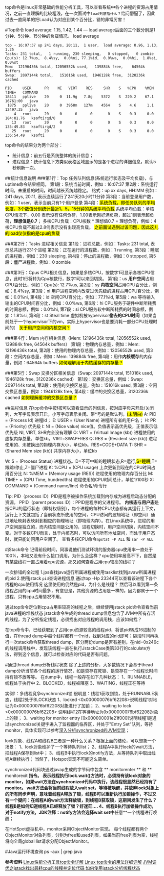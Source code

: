 top命令是linux非常基础的性能分析工具，可以查看系统中各个进程的资源占用情况，之前一直理解的比较粗浅，在一次面试中`load到底指什么？`给问懵逼了，因此过去一直简单的把Load认为对应到某个百分比，错的非常厉害！

#Top命令
load average: 1.15, 1.42, 1.44 — load average后面的三个数分别是1分钟、5分钟、15分钟的负载情况。
load average

	top - 16:07:37 up 241 days, 20:11,  1 user,  load average: 0.96, 1.13, 1.25
	Tasks: 231 total,   1 running, 230 sleeping,   0 stopped,   0 zombie
	Cpu(s): 12.7%us,  8.4%sy,  0.0%ni, 77.1%id,  0.0%wa,  0.0%hi,  1.8%si,  0.0%st
	Mem:  12196436k total, 12056552k used,   139884k free,    64564k buffers
	Swap:  2097144k total,   151016k used,  1946128k free,  3120236k cached
	
	PID     USER      PR    NI   VIRT    RES     SHR    S   %CPU    %MEM        TIME+   COMMAND
	18411   pplive    20     0  11.9g   7.8g    5372    S  220.2    67.1     16761:00   java
	 1875   pplive    20     0  3958m   127m    4564    S    4.6     1.1     12497:35   java
	    4   root      20     0      0      0       0    S    0.3     0.0    184:01.76   ksoftirqd/0
	   13   root      20     0      0      0       0    S    0.3     0.0    135:49.83   ksoftirqd/2
	   25   root      20     0      0      0       0    S    0.3     0.0    136:54.49   ksofti

top命令的结果分为两个部分：

* 统计信息：前五行是系统整体的统计信息；
* 进程信息：统计信息下方类似表格区域显示的是各个进程的详细信息，默认5秒刷新一次。

##统计信息说明
###第1行：Top 任务队列信息(系统运行状态及平均负载)，与uptime命令结果相同。
第1段：系统当前时间，例如：16:07:37
第2段：系统运行时间，未重启的时间，时间越长系统越稳定。 
格式：up xx days, HH:MM
例如：241 days, 20:11, 表示连续运行了241天20小时11分钟
第3段：当前登录用户数，例如：1 user，表示当前只有1个用户登录
第4段：<mark>系统负载，即任务队列的平均长度，3个数值分别统计最近1，5，15分钟的系统平均负载</mark>
系统平均负载：单核CPU情况下，0.00 表示没有任何负荷，1.00表示刚好满负荷，超过1侧表示超负荷，**理想值是0.7**；
多核CPU负载：CPU核数 * 理想值0.7 = 理想负荷，例如：4核CPU负载不超过2.8何表示没有出现高负载。
<mark>之前面试遇到过该问题，因此这儿的load仅仅指的是cpu的负载</mark>

###第2行：Tasks 进程相关信息 
第1段：进程总数，例如：Tasks: 231 total, 表示总共运行231个进程
第2段：正在运行的进程数，例如：1 running,
第3段：睡眠的进程数，例如：230 sleeping,
第4段：停止的进程数，例如：0 stopped,
第5段：僵尸进程数，例如：0 zombie

###第3行：Cpus CPU相关信息，如果是多核CPU，按数字1可显示各核CPU信息，此时1行将转为Cpu核数行，数字1可以来回切换。
第1段：us **用户空间**占用CPU百分比，例如：Cpu(s): 12.7%us,
第2段：sy **内核空间**占用CPU百分比，例如：8.4%sy,
第3段：ni 用户进程空间内改变过优先级的进程占用CPU百分比，例如：0.0%ni,
第4段：id 空闲CPU百分比，例如：77.1%id,
第5段：wa 等待输入输出的CPU时间百分比，例如：0.0%wa,
第6段：hi CPU服务于硬件中断所耗费的时间总额，例如：0.0%hi,
第7段：si CPU服务软中断所耗费的时间总额，例如：1.8%si,
第8段：st Steal time 虚拟机被hypervisor**偷去的CPU时间**（如果当前处于一个hypervisor下的vm，实际上hypervisor也是要消耗一部分CPU处理时间的）
<mark>关于用户空间和内核空间？</mark>

###第4行：Mem 内存相关信息（Mem: 12196436k total, 12056552k used, 139884k free, 64564k buffers） 
第1段：物理内存总量，例如：Mem: 12196436k total,
第2段：使用的物理内存总量，例如：12056552k used,
第3段：空闲内存总量，例如：Mem: 139884k free,
第4段：用作**内核缓存**的内存量，例如：64564k buffers
<mark>如何理解用于内核缓存的内存量？</mark>

###第5行：Swap 交换分区相关信息（Swap: 2097144k total, 151016k used, 1946128k free, 3120236k cached） 
第1段：交换区总量，例如：Swap: 2097144k total,
第2段：使用的交换区总量，例如：151016k used,
第3段：空闲交换区总量，例如：1946128k free,
第4段：缓冲的交换区总量，3120236k cached
<mark>如何理解缓冲的交换区总量？</mark>

##进程信息
在top命令中按f按可以查看显示的列信息，按对应字母来开启/关闭列，大写字母表示开启，小写字母表示关闭。带*号的是默认列。<mark>(未明白)</mark>
A: PID = (Process Id) 进程Id；
E: USER = (User Name) 进程所有者的用户名；
H: PR = (Priority) 优先级
I: NI = (Nice value) nice值。负值表示高优先级，正值表示低优先级
<remark>NI, VIRT, SHR完全没有理解<remark>
O: VIRT = (Virtual Image (kb)) 进程使用的虚拟内存总量，单位kb。VIRT=SWAP+RES
Q: RES = (Resident size (kb)) 进程使用的、未被换出的物理内存大小，单位kb。RES=CODE+DATA
T: SHR = (Shared Mem size (kb)) 共享内存大小，单位kb

W: S = (Process Status) 进程状态。D=不可中断的睡眠状态,R=运行,<mark>S=睡眠</mark>,T=跟踪/停止,Z=僵尸进程
K: %CPU = (CPU usage) 上次更新到现在的CPU时间占用百分比
N: %MEM = (Memory usage (RES)) 进程使用的物理内存百分比
M: TIME+ = (CPU Time, hundredths) 进程使用的CPU时间总计，单位1/100秒 
X: COMMAND = (Command name/line) 命令名/命令行

Tip:
PID（process ID）PID是程序被操作系统加载到内存成为进程后动态分配的资源。
PPID（parent process ID）：PPID是程序的父进程号。
**内核态与用户态**是指CPU的运行状态（即特权级别），每个进程的每种CPU状态都有其运行上下文，运行上下文就包括了当前状态所使用的空间，CPU访问的逻辑地址（即空间）通过地址映射表映射到相应的物理地址（即物理内存）。在Linux系统中，进程的用户空间是独立的，而内核空间是公用的，进程切换时，用户空间切换，内核空间不变。对于多数CPU而言，处于内核态时，可以访问所有地址空间，而处于用户态时，就只能访问用户空间了。
查看多核CPU命令`mpstat -P ALL`  和  `sar -P ALL`

#jStack命令
记得前段时间，同事说他们测试环境的服务器cpu使用率一直处于100%，本地又没有什么接口调用，为什么会这样？cpu使用率居高不下，自然是有某些线程一直占用着cpu资源，那又如何查看占用cpu较高的线程？

一次排错的全过程
1.jps查找java运行所属进程或使用tasklist找到javaw所属进程的pid
2.使用jstack `pid`查询进程信息
通过top -Hp 23344可以查看该进程下各个线程的cpu使用情况
这里使用的仍然是pid，为什么是线程？
然后可以看到第一条线程占用的cpu时间最多，有意思是，其他资源的占用是一样的，因为都属于一个进程，只有cpu占用情况不用。

通过top命令定位到cpu占用率较高的线程之后，继续使用jstack pid命令查看当前java进程的堆栈状态
jstack命令生成的thread dump信息包含了JVM中所有存活的线程，为了分析指定线程，必须找出对应线程的调用栈，应该如何找？

在top命令中，已经获取到了占用cpu资源较高的线程pid，将该pid转成16进制的值，在thread dump中每个线程都有一个nid，找到对应的nid即可；隔段时间再执行一次stack命令获取thread dump，区分两份dump是否有差别，在nid=0x246c的线程调用栈中，发现该线程一直在执行JstackCase类第33行的calculate方法，得到这个信息，就可以检查对应的代码是否有问题。







#通过thread dump分析线程状态
除了上述的分析，大多数情况下会基于thead dump分析当前各个线程的运行情况，如是否存在死锁、是否存在一个线程长时间持有锁不放等等。
在dump中，线程一般存在如下几种状态：
1、RUNNABLE，线程处于执行中
2、BLOCKED，线程被阻塞
3、WAITING，线程正在等待

实例1：多线程竞争synchronized锁
很明显：线程1获取到锁，处于RUNNABLE状态，线程2处于BLOCK状态
1、locked <0x000000076bf62208>说明线程1对地址为0x000000076bf62208对象进行了加锁；
2、waiting to lock <0x000000076bf62208> 说明线程2在等待地址为0x000000076bf62208对象上的锁；
3、waiting for monitor entry [0x000000001e21f000]说明线程1是通过synchronized关键字进入了监视器的临界区，并处于"Entry Set"队列，等待monitor，具体实现可以参考[深入分析synchronized的JVM实现](https://www.jianshu.com/p/c5058b6fe8e5)；

lock对象、线程A和线程B三者是一种什么关系？根据上面的结论，可以想象一个场景：
1、lock对象维护了一个等待队列list；
2、线程A中执行lock的wait方法，把线程A保存到list中；
3、线程B中执行lock的notify方法，从等待队列中取出线程A继续执行；
当然了，Hotspot实现不可能这么简单。

synchronized代码块通过javap生成的字节码中包含 ** monitorenter ** 和 ** monitorexit **指令。
表示线程执行lock.wait()方法时，必须持有该lock对象的monitor，如果wait方法在synchronized代码中执行，该线程很显然已经持有了monitor。
wait方法会将当前线程放入wait set，等待被唤醒，并放弃lock对象上的所有同步声明，意味着线程A释放了锁，线程B可以重新执行加锁操作，不过又有一个疑问：在线程A的wait方法释放锁，到线程B获取锁，这期间发生了什么？线程B是如何知道线程A已经释放了锁？好迷茫....
4、线程B执行加锁操作成功，对于notify方法，JDK注释：notify方法会选择wait set中**任意**一个线程进行唤醒；

在HotSpot虚拟机中，monitor采用ObjectMonitor实现。
每个线程都有两个ObjectMonitor对象列表，分别为free和used列表，如果当前free列表为空，线程将向全局global list请求分配ObjectMonitor。


#Java运行环境查询
ps -aux | grep java







**参考资料**
[Linux性能分析工具top命令详解](http://www.linuxidc.com/Linux/2016-08/133871.htm)
[Linux top命令的用法详细详解](https://www.cnblogs.com/edgedance/p/7044753.html)
[JVM调优之jstack找出最耗cpu的线程并定位代码
](https://www.cnblogs.com/chengJAVA/p/5821218.html)
[如何使用jstack分析线程状态](https://www.jianshu.com/p/6690f7e92f27)
